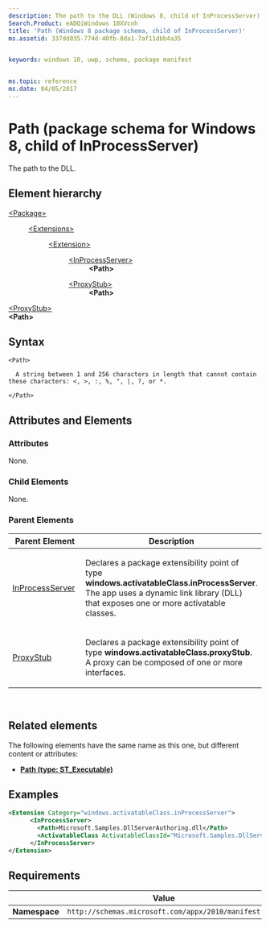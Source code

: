 ```yaml
---
description: The path to the DLL (Windows 8, child of InProcessServer).
Search.Product: eADQiWindows 10XVcnh
title: 'Path (Windows 8 package schema, child of InProcessServer)'
ms.assetid: 337dd035-774d-40fb-8da1-7af11dbb4a35


keywords: windows 10, uwp, schema, package manifest


ms.topic: reference
ms.date: 04/05/2017
---
```


# Path (package schema for Windows 8, child of InProcessServer)


The path to the DLL.

## Element hierarchy

<dl>
<dt><a href="element-package.md">&lt;Package&gt;</a></dt>
<dd>
<dl>
<dt><a href="element-extensions.md">&lt;Extensions&gt;</a></dt>
<dd>
<dl>
<dt><a href="element-extension.md">&lt;Extension&gt;</a></dt>
<dd>
<dl>
<dt><a href="element-inprocessserver.md">&lt;InProcessServer&gt;</a></dt>
<dd><b>&lt;Path&gt;</b></dd>
</dl>
<dl>
<dt><a href="element-proxystub.md">&lt;ProxyStub&gt;</a></dt>
<dd><b>&lt;Path&gt;</b></dd>
</dl>
</dd>
</dl>
</dd>
</dl>
</dd>
</dl>

[&lt;ProxyStub&gt;](element-proxystub.md)  
**&lt;Path&gt;**

## Syntax

``` syntax
<Path>

  A string between 1 and 256 characters in length that cannot contain these characters: <, >, :, %, ", |, ?, or *.

</Path>
```

## Attributes and Elements


### Attributes

None.

### Child Elements

None.

### Parent Elements

<table>
<colgroup>
<col width="50%" />
<col width="50%" />
</colgroup>
<thead>
<tr class="header">
<th>Parent Element</th>
<th>Description</th>
</tr>
</thead>
<tbody>
<tr class="odd">
<td><a href="element-inprocessserver.md">InProcessServer</a> </td>
<td><p>Declares a package extensibility point of type <strong>windows.activatableClass.inProcessServer</strong>. The app uses a dynamic link library (DLL) that exposes one or more activatable classes.</p></td>
</tr>
<tr class="even">
<td><a href="element-proxystub.md">ProxyStub</a> </td>
<td><p>Declares a package extensibility point of type <strong>windows.activatableClass.proxyStub</strong>. A proxy can be composed of one or more interfaces.</p></td>
</tr>
</tbody>
</table>

 

## Related elements


The following elements have the same name as this one, but different content or attributes:

-   **[Path (type: ST_Executable)](element-1-path.md)**

## Examples

```XML
<Extension Category="windows.activatableClass.inProcessServer">
      <InProcessServer>
        <Path>Microsoft.Samples.DllServerAuthoring.dll</Path>
        <ActivatableClass ActivatableClassId="Microsoft.Samples.DllServerAuthoring.Toaster" ThreadingModel="both" />
      </InProcessServer>
</Extension>
```

## Requirements

|               |    Value                                                         |
|---------------|-------------------------------------------------------------|
| **Namespace** | `http://schemas.microsoft.com/appx/2010/manifest` |

 

 




